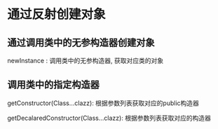 # 通过反射创建对象

## 通过调用类中的无参构造器创建对象
newInstance : 调用类中的无参构造器, 获取对应类的对象

## 调用类中的指定构造器
getConstructor(Class...clazz): 根据参数列表获取对应的public构造器

getDecalaredConstructor(Class...clazz): 根据参数列表获取对应的构造器

